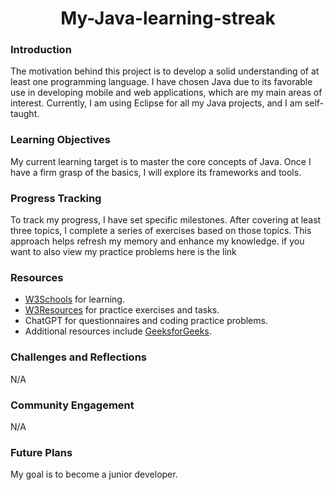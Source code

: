 <h1 align="center"> My-Java-learning-streak </h1>

### **Introduction**
The motivation behind this project is to develop a solid understanding of at least one programming language. I have chosen Java due to its favorable use in developing mobile and web applications, which are my main areas of interest. Currently, I am using Eclipse for all my Java projects, and I am self-taught.

### **Learning Objectives**
My current learning target is to master the core concepts of Java. Once I have a firm grasp of the basics, I will explore its frameworks and tools.

### **Progress Tracking**
To track my progress, I have set specific milestones. After covering at least three topics, I complete a series of exercises based on those topics. This approach helps refresh my memory and enhance my knowledge.
if you want to also view my practice problems here is the link 

### **Resources**
- [W3Schools](https://www.w3schools.com/java/java_operators.asp) for learning.
- [W3Resources](https://www.w3resource.com/java-exercises/basic/index1.php) for practice exercises and tasks.
- ChatGPT for questionnaires and coding practice problems.
- Additional resources include [GeeksforGeeks](https://www.geeksforgeeks.org/what-is-core-java/).

### **Challenges and Reflections**
N/A

### **Community Engagement**
N/A

### **Future Plans**
My goal is to become a junior developer.
